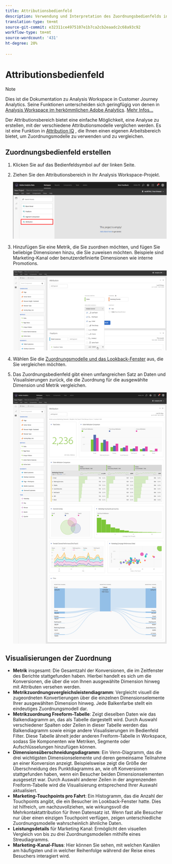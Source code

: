 ```yaml
---
title: Attributionsbedienfeld
description: Verwendung und Interpretation des Zuordnungsbedienfelds in Analysis Workspace.
translation-type: tm+mt
source-git-commit: e32311ce4975107e1b7ca2cb2eaadc2c68a93c92
workflow-type: tm+mt
source-wordcount: '431'
ht-degree: 20%

---
```



# Attributionsbedienfeld

>[!NOTE]
>
>Dies ist die Dokumentation zu Analysis Workspace in Customer Journey Analytics. Seine Funktionen unterscheiden sich geringfügig von denen in [Analysis Workspace im herkömmlichen Adobe Analytics](https://docs.adobe.com/content/help/de-DE/analytics/analyze/analysis-workspace/home.html). [Mehr Infos...](/help/getting-started/cja-aa.md)

Der Attributionsbereich bietet eine einfache Möglichkeit, eine Analyse zu erstellen, mit der verschiedene Attributionsmodelle verglichen werden. Es ist eine Funktion in [Attribution IQ](../attribution/overview.md) , die Ihnen einen eigenen Arbeitsbereich bietet, um Zuordnungsmodelle zu verwenden und zu vergleichen.

## Zuordnungsbedienfeld erstellen

1. Klicken Sie auf das Bedienfeldsymbol auf der linken Seite.
1. Ziehen Sie den Attributionsbereich in Ihr Analysis Workspace-Projekt.

   ![Neues Zuordnungsbedienfeld](assets/Attribution_Panel_1.png)

1. Hinzufügen Sie eine Metrik, die Sie zuordnen möchten, und fügen Sie beliebige Dimensionen hinzu, die Sie zuweisen möchten. Beispiele sind Marketing-Kanal oder benutzerdefinierte Dimensionen wie interne Promotions.

   ![Dimension und Metrik auswählen](assets/attribution_panel2.png)

1. Wählen Sie die [Zuordnungsmodelle und das Lookback-Fenster](../attribution/models.md) aus, die Sie vergleichen möchten.

1. Das Zuordnungsbedienfeld gibt einen umfangreichen Satz an Daten und Visualisierungen zurück, die die Zuordnung für die ausgewählte Dimension und Metrik vergleichen.

   ![Visualisierungen der Zuordnung](assets/attr_panel_vizs.png)

## Visualisierungen der Zuordnung

* **Metrik** insgesamt: Die Gesamtzahl der Konversionen, die im Zeitfenster des Berichte stattgefunden haben. Hierbei handelt es sich um die Konversionen, die über die von Ihnen ausgewählte Dimension hinweg mit Attributen versehen werden.
* **Metrikzuordnungsvergleichsleistendiagramm**: Vergleicht visuell die zugeordneten Konvertierungen über die einzelnen Dimensionselemente Ihrer ausgewählten Dimension hinweg. Jede Balkenfarbe stellt ein eindeutiges Zuordnungsmodell dar.
* **Metrikzuordnung Freeform-Tabelle**: Zeigt dieselben Daten wie das Balkendiagramm an, das als Tabelle dargestellt wird. Durch Auswahl verschiedener Spalten oder Zeilen in dieser Tabelle werden das Balkendiagramm sowie einige andere Visualisierungen im Bedienfeld Filter. Diese Tabelle ähnelt jeder anderen Freiform-Tabelle in Workspace, sodass Sie Komponenten wie Metriken, Segmente oder Aufschlüsselungen hinzufügen können.
* **Dimensionsüberschneidungsdiagramm**: Ein Venn-Diagramm, das die drei wichtigsten Dimensionselemente und deren gemeinsame Teilnahme an einer Konversion anzeigt. Beispielsweise zeigt die Größe der Überschneidung des Punktdiagramms an, wie oft Konversionen stattgefunden haben, wenn ein Besucher beiden Dimensionselementen ausgesetzt war. Durch Auswahl anderer Zeilen in der angrenzenden Freiform-Tabelle wird die Visualisierung entsprechend Ihrer Auswahl aktualisiert.
* **Marketing-Touchpoints pro Fahrt**: Ein Histogramm, das die Anzahl der Touchpoints angibt, die ein Besucher im Lookback-Fenster hatte. Dies ist hilfreich, um nachzuvollziehen, wie wirkungsvoll die Mehrkontaktattribution für Ihren Datensatz ist. Wenn fast alle Besucher nur über einen einzigen Touchpoint verfügen, zeigen unterschiedliche Zuordnungsmodelle wahrscheinlich ähnliche Daten.
* **Leistungsdetails** für Marketing Kanal: Ermöglicht den visuellen Vergleich von bis zu drei Zuordnungsmodellen mithilfe eines Streudiagramms.
* **Marketing-Kanal-Fluss**: Hier können Sie sehen, mit welchen Kanälen am häufigsten und in welcher Reihenfolge während der Reise eines Besuchers interagiert wird.
